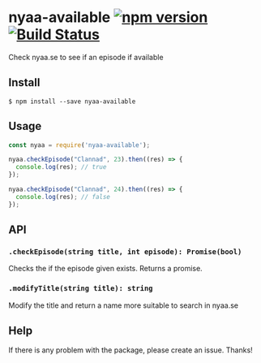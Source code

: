 # nyaa-available [![npm version](https://badge.fury.io/js/nyaa-available.svg)](https://badge.fury.io/js/nyaa-available) [![Build Status](https://travis-ci.org/Vija02/nyaa-available.svg?branch=master)](https://travis-ci.org/Vija02/nyaa-available)
Check nyaa.se to see if an episode if available

## Install

```
$ npm install --save nyaa-available
```

## Usage

```js
const nyaa = require('nyaa-available');

nyaa.checkEpisode("Clannad", 23).then((res) => {
  console.log(res); // true
});

nyaa.checkEpisode("Clannad", 24).then((res) => {
  console.log(res); // false
});
```

## API

### `.checkEpisode(string title, int episode): Promise(bool)`

Checks the if the episode given exists. Returns a promise.

### `.modifyTitle(string title): string`

Modify the title and return a name more suitable to search in nyaa.se

## Help
If there is any problem with the package, please create an issue. Thanks!
